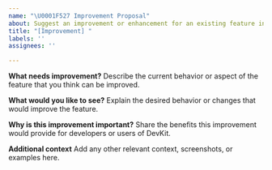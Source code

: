 ```yaml
---
name: "\U0001F527 Improvement Proposal"
about: Suggest an improvement or enhancement for an existing feature in DevKit
title: "[Improvement] "
labels: ''
assignees: ''

---
```


**What needs improvement?**
Describe the current behavior or aspect of the feature that you think can be improved.

**What would you like to see?**
Explain the desired behavior or changes that would improve the feature.

**Why is this improvement important?**
Share the benefits this improvement would provide for developers or users of DevKit.

**Additional context**
Add any other relevant context, screenshots, or examples here.
